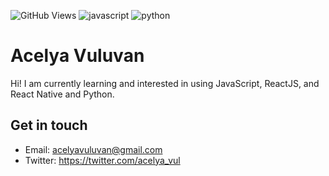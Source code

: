 ![GitHub Views](https://komarev.com/ghpvc/?username=acelyavul&color=FF007F)
![javascript](https://img.shields.io/badge/JavaScript-grey?logo=javascript&logoWidth=20)
![python](https://img.shields.io/badge/Python-Artificial%20Intelligence-yellow?logoColor=blue&logo=python&logoWidth=20)

# Acelya Vuluvan

Hi! I am currently learning and interested in using JavaScript, ReactJS, and React Native and Python.

## Get in touch

- Email: acelyavuluvan@gmail.com
- Twitter: https://twitter.com/acelya_vul


